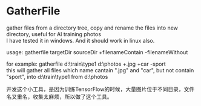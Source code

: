 # GatherFile
gather files from a directory tree, copy and rename the files into new directory, useful for AI training photos  
I have tested it in windows. And it should work in linux also.  

usage: gatherfile targetDir sourceDir +filenameContain -filenameWithout  

for example: gatherfile d:\train\type1 d:\photos +.jpg +car -sport  
this will gather all files which name cantain ".jpg" and "car", but not contain "sport", into d:\train\type1 from d:\photos  

开发这个小工具，是因为训练TensorFlow的时候，大量图片位于不同目录，文件名又重名，收集太麻烦，所以做了这个工具。  
